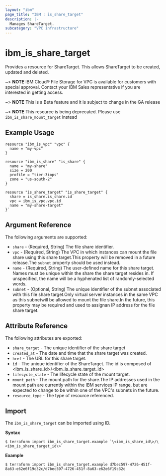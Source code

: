 ```yaml
---
layout: "ibm"
page_title: "IBM : is_share_target"
description: |-
  Manages ShareTarget.
subcategory: "VPC infrastructure"
---
```



# ibm\_is_share_target

Provides a resource for ShareTarget. This allows ShareTarget to be created, updated and deleted.


~> **NOTE**
IBM Cloud® File Storage for VPC is available for customers with special approval. Contact your IBM Sales representative if you are interested in getting access.

~> **NOTE**
This is a Beta feature and it is subject to change in the GA release 

~> **NOTE**
This resource is being deprecated. Please use `ibm_is_share_mount_target` instead

## Example Usage

```hcl
resource "ibm_is_vpc" "vpc" {
  name = "my-vpc"
}

resource "ibm_is_share" "is_share" {
  name = "my-share"
  size = 200
  profile = "tier-3iops"
  zone = "us-south-2"
}

resource "is_share_target" "is_share_target" {
  share = is_share.is_share.id
  vpc = ibm_is_vpc.vpc.id
  name = "my-share-target"
}`
```

## Argument Reference

The following arguments are supported:

- `share` - (Required, String) The file share identifier.
- `vpc` - (Required, String) The VPC in which instances can mount the file share using this share target.This property will be removed in a future release.The `subnet` property should be used instead.
- `name` - (Required, String) The user-defined name for this share target. Names must be unique within the share the share target resides in. If unspecified, the name will be a hyphenated list of randomly-selected words.
- `subnet` - (Optional, String) The unique identifier of the subnet associated with this file share target.Only virtual server instances in the same VPC as this subnetwill be allowed to mount the file share.In the future, this property may be required and used to assignan IP address for the file share target.
## Attribute Reference

The following attributes are exported:


- `share_target` - The unique identifier of the share target
- `created_at` - The date and time that the share target was created.
- `href` - The URL for this share target.
- `id` - The unique identifier of the ShareTarget. The id is composed of \<ibm_is_share_id\>/\<ibm_is_share_target_id\>
- `lifecycle_state` - The lifecycle state of the mount target.
- `mount_path` - The mount path for the share.The IP addresses used in the mount path are currently within the IBM services IP range, but are expected to change to be within one of the VPC's subnets in the future.
- `resource_type` - The type of resource referenced.


## Import

The `ibm_is_share_target` can be imported using ID.

**Syntax**

```
$ terraform import ibm_is_share_target.example `\<ibm_is_share_id\>/\<ibm_is_share_target_id\>`
```

**Example**

```
$ terraform import ibm_is_share_target.example d7bec597-4726-451f-8a63-e62e6f19c32c/d7bec597-4726-451f-8a63-e62e6f19c32c
```